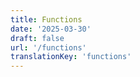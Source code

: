 ```yaml
---
title: Functions
date: '2025-03-30'
draft: false
url: '/functions'
translationKey: 'functions'
---
```


<!-- bei single pages kommt alles in den frontmatter ... -->
